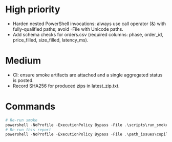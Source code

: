 ﻿# High priority
- Harden nested PowerShell invocations: always use call operator (&) with fully-qualified paths; avoid -File with Unicode paths.
- Add schema checks for orders.csv (required columns: phase, order_id, price_filled, size_filled, latency_ms).

# Medium
- CI: ensure smoke artifacts are attached and a single aggregated status is posted.
- Record SHA256 for produced zips in latest_zip.txt.

# Commands
```powershell
# Re-run smoke
powershell -NoProfile -ExecutionPolicy Bypass -File .\scripts\run_smoke.ps1 -Seconds 120 -ArtifactPath D:\botg\logs\artifacts -FillProbability 1.0 -DrainSeconds 10 -UseSimulation
# Re-run this report
powershell -NoProfile -ExecutionPolicy Bypass -File .\path_issues\copilot_report_runner.ps1 -Ts 20250827_212542
```
